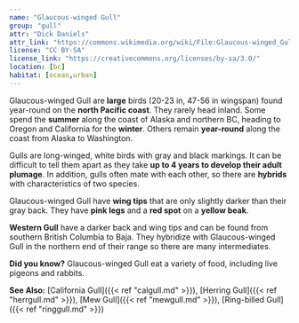 ```yaml
---
name: "Glaucous-winged Gull"
group: "gull"
attr: "Dick Daniels"
attr_link: "https://commons.wikimedia.org/wiki/File:Glaucous-winged_Gull_RWD1.jpg"
license: "CC BY-SA"
license_link: "https://creativecommons.org/licenses/by-sa/3.0/"
location: [bc]
habitat: [ocean,urban]
---
```

Glaucous-winged Gull are **large** birds (20-23 in, 47-56 in wingspan) found year-round on the **north Pacific coast**. They rarely head inland. Some spend the **summer** along the coast of Alaska and northern BC, heading to Oregon and California for the **winter**. Others remain **year-round** along the coast from Alaska to Washington.

Gulls are long-winged, white birds with gray and black markings. It can be difficult to tell them apart as they take **up to 4 years to develop their adult plumage**. In addition, gulls often mate with each other, so there are **hybrids** with characteristics of two species.

Glaucous-winged Gull have **wing tips** that are only slightly darker than their gray back. They have **pink legs** and a **red spot** on a **yellow beak**.

**Western Gull** have a darker back and wing tips and can be found from southern British Columbia to Baja. They hybridize with Glaucous-winged Gull in the northern end of their range so there are many intermediates.

**Did you know?** Glaucous-winged Gull eat a variety of food, including live pigeons and rabbits.

<!-- generated, do not edit -->
**See Also:**
[California Gull]({{< ref "calgull.md" >}}),
[Herring Gull]({{< ref "herrgull.md" >}}),
[Mew Gull]({{< ref "mewgull.md" >}}),
[Ring-billed Gull]({{< ref "ringgull.md" >}})
